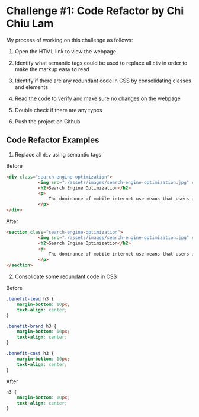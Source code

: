 # Challenge #1: Code Refactor by Chi Chiu Lam

My process of working on this challenge as follows:

1. Open the HTML link to view the webpage

2. Identify what semantic tags could be used to replace all `div` in order to make the markup easy to read

3. Identify if there are any redundant code in CSS by consolidating classes and elements

4. Read the code to verify and make sure no changes on the webpage  

5. Double check if there are any typos

6. Push the project on Github

## Code Refactor Examples

1. Replace all `div` using semantic tags

Before

```html
<div class="search-engine-optimization">
            <img src="./assets/images/search-engine-optimization.jpg" class="float-left" />
            <h2>Search Engine Optimization</h2>
            <p>
                The dominance of mobile internet use means that users are searching for the right business as they travel, shop, or sit on their couch at home. Search Engine Optimization (SEO) allows you to increase your visibility and find the right customers for your business.
            </p>
</div>
```
After

```html
<section class="search-engine-optimization">
            <img src="./assets/images/search-engine-optimization.jpg" class="float-left" />
            <h2>Search Engine Optimization</h2>
            <p>
                The dominance of mobile internet use means that users are searching for the right business as they travel, shop, or sit on their couch at home. Search Engine Optimization (SEO) allows you to increase your visibility and find the right customers for your business.
            </p>
</section>
```

2. Consolidate some redundant code in CSS

Before
```css
.benefit-lead h3 {
    margin-bottom: 10px;
    text-align: center;
}

.benefit-brand h3 {
    margin-bottom: 10px;
    text-align: center;
}

.benefit-cost h3 {
    margin-bottom: 10px;
    text-align: center;
}
```
After

```css
h3 {
    margin-bottom: 10px;
    text-align: center;
}
```
